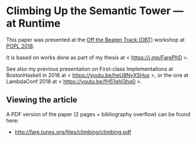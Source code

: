 Climbing Up the Semantic Tower — at Runtime
===========================================

This paper was presented at the
[Off the Beaten Track (OBT)](https://conf.researchr.org/track/POPL-2018/OBT-2018)
workshop at [POPL 2018](https://popl18.sigplan.org/home).

It is based on works done as part of my thesis at < https://j.mp/FarePhD >.

See also my previous presentation on First-class Implementations
at BostonHaskell in 2016 at < https://youtu.be/heU8NyX5Hus >,
or the one at LambdaConf 2018 at < https://youtu.be/fH51qhI3hq0 >.

Viewing the article
-------------------

A PDF version of the paper (2 pages + bibliography overflow)
can be found here:

  * http://fare.tunes.org/files/climbing/climbing.pdf
